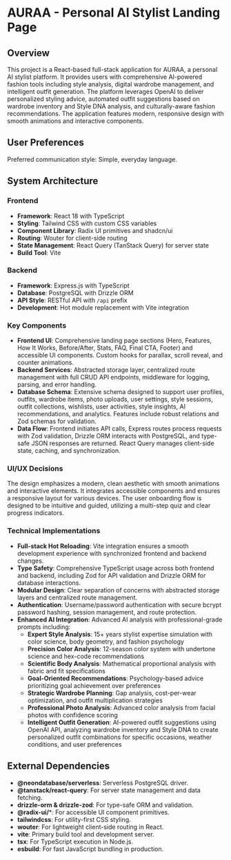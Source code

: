 # AURAA - Personal AI Stylist Landing Page

## Overview

This project is a React-based full-stack application for AURAA, a personal AI stylist platform. It provides users with comprehensive AI-powered fashion tools including style analysis, digital wardrobe management, and intelligent outfit generation. The platform leverages OpenAI to deliver personalized styling advice, automated outfit suggestions based on wardrobe inventory and Style DNA analysis, and culturally-aware fashion recommendations. The application features modern, responsive design with smooth animations and interactive components.

## User Preferences

Preferred communication style: Simple, everyday language.

## System Architecture

### Frontend
- **Framework**: React 18 with TypeScript
- **Styling**: Tailwind CSS with custom CSS variables
- **Component Library**: Radix UI primitives and shadcn/ui
- **Routing**: Wouter for client-side routing
- **State Management**: React Query (TanStack Query) for server state
- **Build Tool**: Vite

### Backend
- **Framework**: Express.js with TypeScript
- **Database**: PostgreSQL with Drizzle ORM
- **API Style**: RESTful API with `/api` prefix
- **Development**: Hot module replacement with Vite integration

### Key Components
- **Frontend UI**: Comprehensive landing page sections (Hero, Features, How It Works, Before/After, Stats, FAQ, Final CTA, Footer) and accessible UI components. Custom hooks for parallax, scroll reveal, and counter animations.
- **Backend Services**: Abstracted storage layer, centralized route management with full CRUD API endpoints, middleware for logging, parsing, and error handling.
- **Database Schema**: Extensive schema designed to support user profiles, outfits, wardrobe items, photo uploads, user settings, style sessions, outfit collections, wishlists, user activities, style insights, AI recommendations, and analytics. Features include robust relations and Zod schemas for validation.
- **Data Flow**: Frontend initiates API calls, Express routes process requests with Zod validation, Drizzle ORM interacts with PostgreSQL, and type-safe JSON responses are returned. React Query manages client-side state, caching, and synchronization.

### UI/UX Decisions
The design emphasizes a modern, clean aesthetic with smooth animations and interactive elements. It integrates accessible components and ensures a responsive layout for various devices. The user onboarding flow is designed to be intuitive and guided, utilizing a multi-step quiz and clear progress indicators.

### Technical Implementations
- **Full-stack Hot Reloading**: Vite integration ensures a smooth development experience with synchronized frontend and backend changes.
- **Type Safety**: Comprehensive TypeScript usage across both frontend and backend, including Zod for API validation and Drizzle ORM for database interactions.
- **Modular Design**: Clear separation of concerns with abstracted storage layers and centralized route management.
- **Authentication**: Username/password authentication with secure bcrypt password hashing, session management, and route protection.
- **Enhanced AI Integration**: Advanced AI analysis with professional-grade prompts including:
  - **Expert Style Analysis**: 15+ years stylist expertise simulation with color science, body geometry, and fashion psychology
  - **Precision Color Analysis**: 12-season color system with undertone science and hex-code recommendations
  - **Scientific Body Analysis**: Mathematical proportional analysis with fabric and fit specifications
  - **Goal-Oriented Recommendations**: Psychology-based advice prioritizing goal achievement over preferences
  - **Strategic Wardrobe Planning**: Gap analysis, cost-per-wear optimization, and outfit multiplication strategies
  - **Professional Photo Analysis**: Advanced color analysis from facial photos with confidence scoring
  - **Intelligent Outfit Generation**: AI-powered outfit suggestions using OpenAI API, analyzing wardrobe inventory and Style DNA to create personalized outfit combinations for specific occasions, weather conditions, and user preferences

## External Dependencies

- **@neondatabase/serverless**: Serverless PostgreSQL driver.
- **@tanstack/react-query**: For server state management and data fetching.
- **drizzle-orm & drizzle-zod**: For type-safe ORM and validation.
- **@radix-ui/***: For accessible UI component primitives.
- **tailwindcss**: For utility-first CSS styling.
- **wouter**: For lightweight client-side routing in React.
- **vite**: Primary build tool and development server.
- **tsx**: For TypeScript execution in Node.js.
- **esbuild**: For fast JavaScript bundling in production.